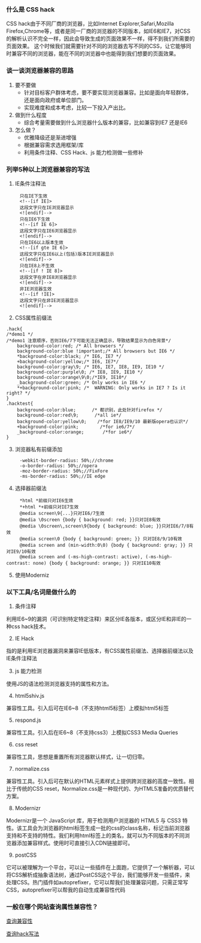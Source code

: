 ### 什么是 CSS hack
   CSS hack由于不同厂商的浏览器，比如Internet Explorer,Safari,Mozilla Firefox,Chrome等，或者是同一厂商的浏览器的不同版本，如IE6和IE7，对CSS的解析认识不完全一样，因此会导致生成的页面效果不一样，得不到我们所需要的页面效果。 这个时候我们就需要针对不同的浏览器去写不同的CSS，让它能够同时兼容不同的浏览器，能在不同的浏览器中也能得到我们想要的页面效果。
### 谈一谈浏览器兼容的思路
   1. 要不要做
      - 针对目标客户群体考虑，要不要实现浏览器兼容。比如是面向年轻群体，还是面向政府或单位部门。
      - 实现难度和成本考虑，比较一下投入产出比。
   2. 做到什么程度
      - 综合考量需要做到什么浏览器什么版本的兼容，比如兼容到IE7 还是IE6
   3. 怎么做？
       - 优雅降级还是渐进增强
       - 根据兼容需求选用框架/库
       - 利用条件注释、CSS Hack、js 能力检测做一些修补
### 列举5种以上浏览器兼容的写法

   1. IE条件注释法
   
   ```
        只在IE下生效
        <!--[if IE]>
        这段文字只在IE浏览器显示
        <![endif]-->
        只在IE6下生效
        <!--[if IE 6]>
        这段文字只在IE6浏览器显示
        <![endif]-->
        只在IE6以上版本生效
        <!--[if gte IE 6]>
        这段文字只在IE6以上(包括)版本IE浏览器显示
        <![endif]-->
        只在IE8上不生效
        <!--[if ! IE 8]>
        这段文字在非IE8浏览器显示
        <![endif]-->
        非IE浏览器生效
        <!--[if !IE]>
        这段文字只在非IE浏览器显示
        <![endif]-->
   ```
    
       
   2. CSS属性前缀法
   
   ```
   .hack{  
   /*demo1 */  
   /*demo1 注意顺序，否则IE6/7下可能无法正确显示，导致结果显示为白色背景*/  
       background-color:red; /* All browsers */  
       background-color:blue !important;/* All browsers but IE6 */  
       *background-color:black; /* IE6, IE7 */  
       +background-color:yellow;/* IE6, IE7*/  
       background-color:gray\9; /* IE6, IE7, IE8, IE9, IE10 */  
       background-color:purple\0; /* IE8, IE9, IE10 */  
       background-color:orange\9\0;/*IE9, IE10*/  
       _background-color:green; /* Only works in IE6 */  
       *+background-color:pink; /*  WARNING: Only works in IE7 ? Is it right? */  
   }  
   .hacktest{   
       background-color:blue;      /* 都识别，此处针对firefox */  
       background-color:red\9;      /*all ie*/  
       background-color:yellow\0;    /*for IE8/IE9/10 最新版opera也认识*/  
       +background-color:pink;        /*for ie6/7*/  
       _background-color:orange;       /*for ie6*/  
   }
   ```
   3. 浏览器私有前缀添加
   
   ```
        -webkit-border-radius: 50%;//chrome
        -o-border-radius: 50%;//opera
        -moz-border-radius: 50%;//FixFore
        -ms-border-radius: 50%;//IE edge 
   ```
   
   4. 选择器前缀法
   ```     
        *html *前缀只对IE6生效
        *+html *+前缀只对IE7生效
        @media screen\9{...}只对IE6/7生效
        @media \0screen {body { background: red; }}只对IE8有效
        @media \0screen\,screen\9{body { background: blue; }}只对IE6/7/8有效
        @media screen\0 {body { background: green; }} 只对IE8/9/10有效
        @media screen and (min-width:0\0) {body { background: gray; }} 只对IE9/10有效
        @media screen and (-ms-high-contrast: active), (-ms-high-contrast: none) {body { background: orange; }} 只对IE10有效
   ```     
   5. 使用Moderniz
   
### 以下工具/名词是做什么的

   1. 条件注释
   
   利用IE6~9的漏洞（可识别特定特定注释）来区分IE各版本，或区分IE和非IE的一种css hack技术。
   
   2. IE Hack
   
   指的是利用IE浏览器漏洞来兼容IE低版本，有CSS属性前缀法、选择器前缀法以及IE条件注释法
   
   3. js 能力检测
   
   使用JS的语法检测浏览器支持的属性和方法。
   
   4. html5shiv.js
   
   兼容性工具。引入后可在IE6~8（不支持html5标签）上模拟html5标签
   
   5. respond.js
   
   兼容性工具。引入后在IE6~8（不支持css3）上模拟CSS3 Media Queries
   
   6. css reset
   
   兼容性工具，思想是重置所有浏览器默认样式，让一切归零。
   
   7. normalize.css
   
   兼容性工具。引入后可在默认的HTML元素样式上提供跨浏览器的高度一致性。相比于传统的CSS reset，Normalize.css是一种现代的、为HTML5准备的优质替代方案。
   
   8. Modernizr
   
   Modernizr是一个 JavaScript 库，用于检测用户浏览器的 HTML5 与 CSS3 特性。该工具会为浏览器的html标签生成一批的css的class名称，标记当前浏览器支持和不支持的特性。我们利用html标签上的类名，就可以为不同版本的不同浏览器添加兼容样式。使用时可直接引入CDN链接即可。
   
   9. postCSS
   
   它可以被理解为一个平台，可以让一些插件在上面跑，它提供了一个解析器，可以将CSS解析成抽象语法树，通过PostCSS这个平台，我们能够开发一些插件，来处理CSS。热门插件如autoprefixer，它可以帮我们处理兼容问题，只需正常写CSS，autoprefixer可以帮我的自动生成兼容性代码
   
### 一般在哪个网站查询属性兼容性？

   [查询兼容性](http://caniuse.com/)
   
   [查询hack写法](http://browserhacks.com/)